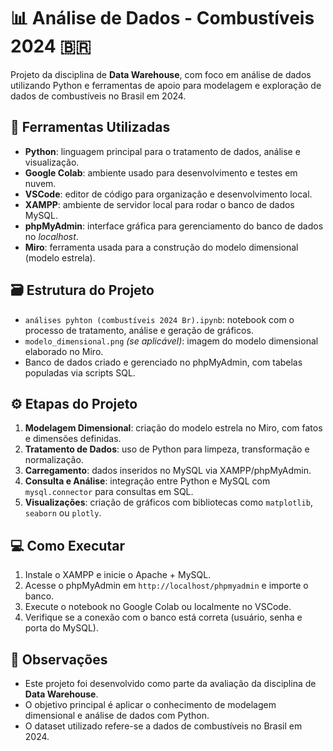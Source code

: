 # 📊 Análise de Dados - Combustíveis 2024 🇧🇷  

Projeto da disciplina de **Data Warehouse**, com foco em análise de dados utilizando Python e ferramentas de apoio para modelagem e exploração de dados de combustíveis no Brasil em 2024.

## 🧰 Ferramentas Utilizadas

- **Python**: linguagem principal para o tratamento de dados, análise e visualização.  
- **Google Colab**: ambiente usado para desenvolvimento e testes em nuvem.  
- **VSCode**: editor de código para organização e desenvolvimento local.  
- **XAMPP**: ambiente de servidor local para rodar o banco de dados MySQL.  
- **phpMyAdmin**: interface gráfica para gerenciamento do banco de dados no *localhost*.  
- **Miro**: ferramenta usada para a construção do modelo dimensional (modelo estrela).  

## 🗃️ Estrutura do Projeto

- `análises pyhton (combustíveis 2024 Br).ipynb`: notebook com o processo de tratamento, análise e geração de gráficos.  
- `modelo_dimensional.png` *(se aplicável)*: imagem do modelo dimensional elaborado no Miro.  
- Banco de dados criado e gerenciado no phpMyAdmin, com tabelas populadas via scripts SQL.

## ⚙️ Etapas do Projeto

1. **Modelagem Dimensional**: criação do modelo estrela no Miro, com fatos e dimensões definidas.  
2. **Tratamento de Dados**: uso de Python para limpeza, transformação e normalização.  
3. **Carregamento**: dados inseridos no MySQL via XAMPP/phpMyAdmin.  
4. **Consulta e Análise**: integração entre Python e MySQL com `mysql.connector` para consultas em SQL.  
5. **Visualizações**: criação de gráficos com bibliotecas como `matplotlib`, `seaborn` ou `plotly`.

## 💻 Como Executar

1. Instale o XAMPP e inicie o Apache + MySQL.
2. Acesse o phpMyAdmin em `http://localhost/phpmyadmin` e importe o banco.
3. Execute o notebook no Google Colab ou localmente no VSCode.
4. Verifique se a conexão com o banco está correta (usuário, senha e porta do MySQL).

## 📌 Observações

- Este projeto foi desenvolvido como parte da avaliação da disciplina de **Data Warehouse**.
- O objetivo principal é aplicar o conhecimento de modelagem dimensional e análise de dados com Python.
- O dataset utilizado refere-se a dados de combustíveis no Brasil em 2024.
